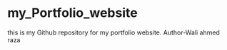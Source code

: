 # my_Portfolio_website
this is my Github repository for my portfolio website.
Author-Wali ahmed raza
